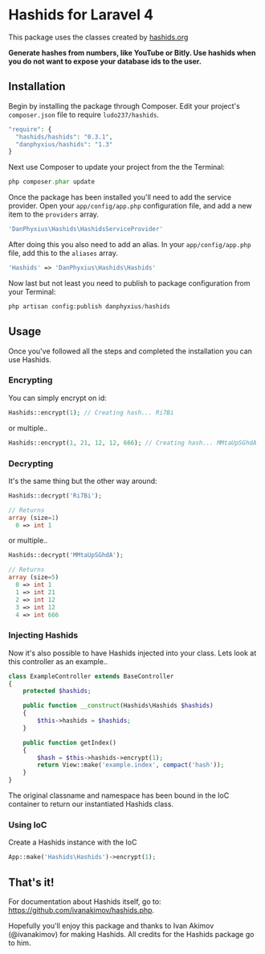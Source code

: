 # Hashids for Laravel 4

This package uses the classes created by [hashids.org](http://www.hashids.org/ "http://www.hashids.org/")

<b>Generate hashes from numbers, like YouTube or Bitly.
Use hashids when you do not want to expose your database ids to the user.</b>

## Installation
Begin by installing the package through Composer. Edit your project's `composer.json` file to require `ludo237/hashids`.

  ```php
  "require": {
    "hashids/hashids": "0.3.1",
    "danphyxius/hashids": "1.3"
  }
  ```

Next use Composer to update your project from the the Terminal:

  ```php
  php composer.phar update
  ```

Once the package has been installed you'll need to add the service provider. Open your `app/config/app.php` configuration file, and add a new item to the `providers` array.

  ```php
  'DanPhyxius\Hashids\HashidsServiceProvider'
  ```

After doing this you also need to add an alias. In your `app/config/app.php` file, add this to the `aliases` array.

  ```php
  'Hashids' => 'DanPhyxius\Hashids\Hashids'
  ```

Now last but not least you need to publish to package configuration from your Terminal:

  ```php
  php artisan config:publish danphyxius/hashids
  ```

## Usage
Once you've followed all the steps and completed the installation you can use Hashids.

### Encrypting
You can simply encrypt on id:

  ```php
  Hashids::encrypt(1); // Creating hash... Ri7Bi
  ```

or multiple..

  ```php
  Hashids::encrypt(1, 21, 12, 12, 666); // Creating hash... MMtaUpSGhdA
  ```

### Decrypting
It's the same thing but the other way around:

  ```php
  Hashids::decrypt('Ri7Bi');

  // Returns
  array (size=1)
    0 => int 1
  ```

or multiple..

  ```php
  Hashids::decrypt('MMtaUpSGhdA');

  // Returns
  array (size=5)
    0 => int 1
    1 => int 21
    2 => int 12
    3 => int 12
    4 => int 666
  ```
### Injecting Hashids
Now it's also possible to have Hashids injected into your class.
Lets look at this controller as an example..

  ```php
  class ExampleController extends BaseController
  {
      protected $hashids;

      public function __construct(Hashids\Hashids $hashids)
      {
          $this->hashids = $hashids;
      }

      public function getIndex()
      {
          $hash = $this->hashids->encrypt(1);
          return View::make('example.index', compact('hash'));
      }
  }
  ```
The original classname and namespace has been bound in the IoC container to return our instantiated Hashids class.

### Using IoC
Create a Hashids instance with the IoC

  ```php
  App::make('Hashids\Hashids')->encrypt(1);
  ```

## That's it!
For documentation about Hashids itself, go to: https://github.com/ivanakimov/hashids.php.

Hopefully you'll enjoy this package and thanks to Ivan Akimov (@ivanakimov) for making Hashids. All credits for the Hashids package go to him.
